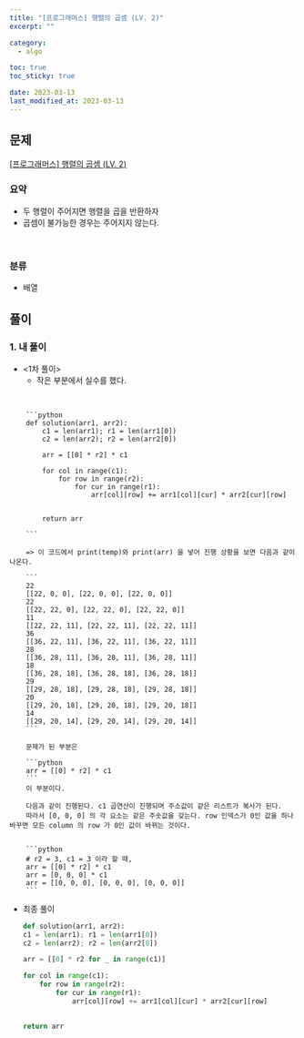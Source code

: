 ```yaml
---
title: "[프로그래머스] 행렬의 곱셈 (LV. 2)"
excerpt: ""

category:
  - algo

toc: true
toc_sticky: true

date: 2023-03-13
last_modified_at: 2023-03-13
---
```


## 문제

[[프로그래머스] 행렬의 곱셈 (LV. 2) ](https://programmers.co.kr/learn/courses/30/lessons/64065)

### 요약

- 두 행렬이 주어지면 행렬을 곱을 반환하자
- 곱셈이 불가능한 경우는 주어지지 않는다.

<br>

### 분류

- 배열

## 풀이

### 1. 내 풀이

- <1차 풀이>  
    - 작은 부분에서 실수를 했다.
<br>

        ```python
        def solution(arr1, arr2):
            c1 = len(arr1); r1 = len(arr1[0])
            c2 = len(arr2); r2 = len(arr2[0])
            
            arr = [[0] * r2] * c1
            
            for col in range(c1):
                for row in range(r2):
                    for cur in range(r1):
                        arr[col][row] += arr1[col][cur] * arr2[cur][row]
                    
            
            return arr

        ```

        => 이 코드에서 print(temp)와 print(arr) 을 넣어 진행 상황을 보면 다음과 같이 나온다.

        ```
        22
        [[22, 0, 0], [22, 0, 0], [22, 0, 0]]
        22
        [[22, 22, 0], [22, 22, 0], [22, 22, 0]]
        11
        [[22, 22, 11], [22, 22, 11], [22, 22, 11]]
        36
        [[36, 22, 11], [36, 22, 11], [36, 22, 11]]
        28
        [[36, 28, 11], [36, 28, 11], [36, 28, 11]]
        18
        [[36, 28, 18], [36, 28, 18], [36, 28, 18]]
        29
        [[29, 28, 18], [29, 28, 18], [29, 28, 18]]
        20
        [[29, 20, 18], [29, 20, 18], [29, 20, 18]]
        14
        [[29, 20, 14], [29, 20, 14], [29, 20, 14]]
        ``` 

        문제가 된 부분은 

        ```python
        arr = [[0] * r2] * c1
        ```
        이 부분이다.

        다음과 같이 진행된다. c1 곱연산이 진행되며 주소값이 같은 리스트가 복사가 된다.
        따라서 [0, 0, 0] 의 각 요소는 같은 주솟값을 갖는다. row 인덱스가 0인 값을 하나 바꾸면 모든 column 의 row 가 0인 값이 바뀌는 것이다.
        
        
        ```python
        # r2 = 3, c1 = 3 이라 할 때,
        arr = [[0] * r2] * c1
        arr = [0, 0, 0] * c1
        arr = [[0, 0, 0], [0, 0, 0], [0, 0, 0]]
        ```

- 최종 풀이
    ```python
    def solution(arr1, arr2):
    c1 = len(arr1); r1 = len(arr1[0])
    c2 = len(arr2); r2 = len(arr2[0])
    
    arr = [[0] * r2 for _ in range(c1)]
    
    for col in range(c1):
        for row in range(r2):
            for cur in range(r1):
                arr[col][row] += arr1[col][cur] * arr2[cur][row]
            
    
    return arr
    ```